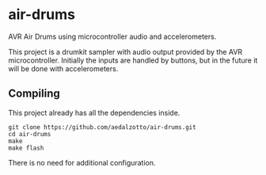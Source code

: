 # air-drums

AVR Air Drums using microcontroller audio and accelerometers.

This project is a drumkit sampler with audio output provided by the AVR microcontroller.
Initially the inputs are handled by buttons, but in the future it will be done with accelerometers.

## Compiling

This project already has all the dependencies inside.
```
git clone https://github.com/aedalzotto/air-drums.git
cd air-drums
make
make flash
```

There is no need for additional configuration.
